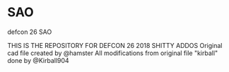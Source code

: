 # SAO
defcon 26 SAO


THIS IS THE REPOSITORY FOR DEFCON 26 2018 SHITTY ADDOS
Original cad file created by @hamster
All modifications from original file "kirball" done by @Kirball904
